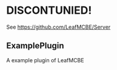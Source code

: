 # DISCONTUNIED!
See https://github.com/LeafMCBE/Server

## ExamplePlugin
A example plugin of LeafMCBE
